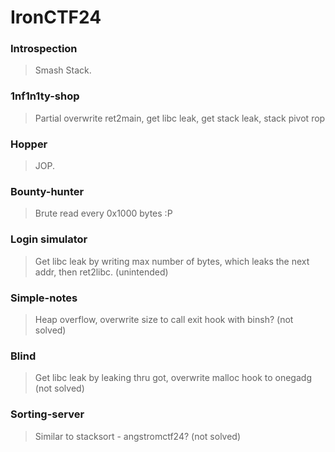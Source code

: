 IronCTF24
=======

<h3> Introspection </h3>

> Smash Stack.

<h3> 1nf1n1ty-shop </h3>

> Partial overwrite ret2main, get libc leak, get stack leak, stack pivot rop

<h3> Hopper </h3>

> JOP.

<h3> Bounty-hunter </h3>

> Brute read every 0x1000 bytes :P

<h3> Login simulator </h3>

> Get libc leak by writing max number of bytes, which leaks the next addr, then ret2libc. (unintended)

<h3> Simple-notes </h3>

> Heap overflow, overwrite size to call exit hook with binsh? (not solved)

<h3> Blind </h3>

> Get libc leak by leaking thru got, overwrite malloc hook to onegadg (not solved)

<h3> Sorting-server </h3>

> Similar to stacksort - angstromctf24? (not solved)